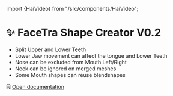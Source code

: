 ﻿import {HaiVideo} from "/src/components/HaiVideo";

# ✨ FaceTra Shape Creator V0.2

- Split Upper and Lower Teeth
- Lower Jaw movement can affect the tongue and Lower Teeth
- Nose can be excluded from Mouth Left/Right
- Neck can be ignored on merged meshes
- Some Mouth shapes can reuse blendshapes

🗒️ [Open documentation](/docs/products/facetra-shape-creator)

<HaiVideo src="./img/2023-11-12-p0-2023-11-12_19-51-20_ShareX.mp4"></HaiVideo>
